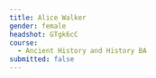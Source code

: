 ```yaml
---
title: Alice Walker
gender: female
headshot: GTgk6cC
course:
  - Ancient History and History BA
submitted: false
---
```

